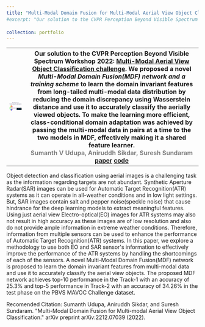 ```yaml
---
title: "Multi-Modal Domain Fusion for Multi-Modal Aerial View Object Classification"
#excerpt: "Our solution to the CVPR Perception Beyond Visible Spectrum Workshop 2022: Multi-Modal Aerial View Object Classification challenge. We proposed a novel Multi-Modal Domain Fusion(MDF) network to learn the domain invariant features from multi-modal data and use it to accurately classify the aerial view objects<br/><a href="https://arxiv.org/pdf/2212.07039.pdf">paper</a>    <a href="https://github.com/Sumanth181099/PBVS_MAVOC2022">code</a><br><img src='/images/Screenshot from 2023-10-05 19-16-19.png'>"

collection: portfolio
---
```

<table style="border-collapse: collapse; border: none; font-size:16px">
<tr style="border: none;">
<th style="border: none;"><img src="/images/PBVS_MDF.gif" width="1000%" height="1000%"/></th>
<th style="border: none; ">Our solution to the CVPR Perception Beyond Visible Spectrum Workshop 2022: <a href="http://vcipl-okstate.org/pbvs/22/challenge.html">Multi-Modal Aerial View Object Classification challenge</a>. We proposed a novel <i>Multi-Modal Domain Fusion(MDF) network  and a training scheme</i> to learn the domain invariant features from long-tailed multi-modal data distribution by reducing the domain discrepancy using Wasserstein distance and use it to accurately classify the aerially viewed objects. To make the learning more efficient, class-conditional domain adaptation was achieved by passing the multi-modal data in pairs at a time to the two models in MDF, effectively making it a shared feature learner. <br>
<FONT COLOR="#808080">Sumanth V Udupa, Aniruddh Sikdar, Suresh Sundaram</FONT><br>
<a href="https://arxiv.org/pdf/2212.07039.pdf">paper</a>    <a href="https://github.com/Sumanth181099/PBVS_MAVOC2022">code</a><br>

</th>
</tr>
</table>

Object detection and classification using aerial images is a challenging task as the information regarding targets are not abundant. Synthetic Aperture Radar(SAR) images can be used for Automatic Target Recognition(ATR) systems as it can operate in all-weather conditions and in low light settings. But, SAR images contain salt and pepper noise(speckle noise) that cause hindrance for the deep learning models to extract meaningful features. Using just aerial view Electro-optical(EO) images for ATR systems may also not result in high accuracy as these images are of low resolution and also do not provide ample information in extreme weather conditions. Therefore, information from multiple sensors can be used to enhance the performance of Automatic Target Recognition(ATR) systems. In this paper, we explore a methodology to use both EO and SAR sensor's information to effectively improve the performance of the ATR systems by handling the shortcomings of each of the sensors. A novel Multi-Modal Domain Fusion(MDF) network is proposed to learn the domain invariant features from multi-modal data and use it to accurately classify the aerial view objects. The proposed MDF network achieves top-10 performance in the Track-1 with an accuracy of 25.3% and top-5 performance in Track-2 with an accuracy of 34.26% in the test phase on the PBVS MAVOC Challenge dataset.<br>

Recomended Citation: Sumanth Udupa, Aniruddh Sikdar, and Suresh Sundaram. "Multi-Modal Domain Fusion for Multi-modal Aerial View Object Classification." arXiv preprint arXiv:2212.07039 (2022).
